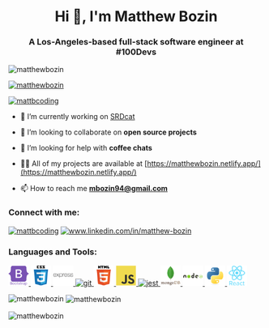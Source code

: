 <h1 align="center">Hi 👋, I'm Matthew Bozin</h1>
<h3 align="center">A Los-Angeles-based full-stack software engineer at #100Devs</h3>

<p align="left"> <img src="https://komarev.com/ghpvc/?username=matthewbozin&label=Profile%20views&color=0e75b6&style=flat" alt="matthewbozin" /> </p>

<p align="left"> <a href="https://github.com/ryo-ma/github-profile-trophy"><img src="https://github-profile-trophy.vercel.app/?username=matthewbozin" alt="matthewbozin" /></a> </p>

<p align="left"> <a href="https://twitter.com/mattbcoding" target="blank"><img src="https://img.shields.io/twitter/follow/mattbcoding?logo=twitter&style=for-the-badge" alt="mattbcoding" /></a> </p>

- 🔭 I’m currently working on [SRDcat](https://srdcat.app/)

- 👯 I’m looking to collaborate on **open source projects**

- 🤝 I’m looking for help with **coffee chats**

- 👨‍💻 All of my projects are available at [https://matthewbozin.netlify.app/](https://matthewbozin.netlify.app/)

- 📫 How to reach me **mbozin94@gmail.com**

<h3 align="left">Connect with me:</h3>
<p align="left">
<a href="https://twitter.com/mattbcoding" target="blank"><img align="center" src="https://raw.githubusercontent.com/rahuldkjain/github-profile-readme-generator/master/src/images/icons/Social/twitter.svg" alt="mattbcoding" height="30" width="40" /></a>
<a href="https://linkedin.com/in/www.linkedin.com/in/matthew-bozin" target="blank"><img align="center" src="https://raw.githubusercontent.com/rahuldkjain/github-profile-readme-generator/master/src/images/icons/Social/linked-in-alt.svg" alt="www.linkedin.com/in/matthew-bozin" height="30" width="40" /></a>
</p>

<h3 align="left">Languages and Tools:</h3>
<p align="left"> <a href="https://getbootstrap.com" target="_blank" rel="noreferrer"> <img src="https://raw.githubusercontent.com/devicons/devicon/master/icons/bootstrap/bootstrap-plain-wordmark.svg" alt="bootstrap" width="40" height="40"/> </a> <a href="https://www.w3schools.com/css/" target="_blank" rel="noreferrer"> <img src="https://raw.githubusercontent.com/devicons/devicon/master/icons/css3/css3-original-wordmark.svg" alt="css3" width="40" height="40"/> </a> <a href="https://expressjs.com" target="_blank" rel="noreferrer"> <img src="https://raw.githubusercontent.com/devicons/devicon/master/icons/express/express-original-wordmark.svg" alt="express" width="40" height="40"/> </a> <a href="https://git-scm.com/" target="_blank" rel="noreferrer"> <img src="https://www.vectorlogo.zone/logos/git-scm/git-scm-icon.svg" alt="git" width="40" height="40"/> </a> <a href="https://www.w3.org/html/" target="_blank" rel="noreferrer"> <img src="https://raw.githubusercontent.com/devicons/devicon/master/icons/html5/html5-original-wordmark.svg" alt="html5" width="40" height="40"/> </a> <a href="https://developer.mozilla.org/en-US/docs/Web/JavaScript" target="_blank" rel="noreferrer"> <img src="https://raw.githubusercontent.com/devicons/devicon/master/icons/javascript/javascript-original.svg" alt="javascript" width="40" height="40"/> </a> <a href="https://jestjs.io" target="_blank" rel="noreferrer"> <img src="https://www.vectorlogo.zone/logos/jestjsio/jestjsio-icon.svg" alt="jest" width="40" height="40"/> </a> <a href="https://www.mongodb.com/" target="_blank" rel="noreferrer"> <img src="https://raw.githubusercontent.com/devicons/devicon/master/icons/mongodb/mongodb-original-wordmark.svg" alt="mongodb" width="40" height="40"/> </a> <a href="https://nodejs.org" target="_blank" rel="noreferrer"> <img src="https://raw.githubusercontent.com/devicons/devicon/master/icons/nodejs/nodejs-original-wordmark.svg" alt="nodejs" width="40" height="40"/> </a> <a href="https://www.python.org" target="_blank" rel="noreferrer"> <img src="https://raw.githubusercontent.com/devicons/devicon/master/icons/python/python-original.svg" alt="python" width="40" height="40"/> </a> <a href="https://reactjs.org/" target="_blank" rel="noreferrer"> <img src="https://raw.githubusercontent.com/devicons/devicon/master/icons/react/react-original-wordmark.svg" alt="react" width="40" height="40"/> </a> </p>

<p><img align="left" src="https://github-readme-stats.vercel.app/api/top-langs?username=matthewbozin&show_icons=true&locale=en&layout=compact" alt="matthewbozin" /></p>

<p>&nbsp;<img align="center" src="https://github-readme-stats.vercel.app/api?username=matthewbozin&show_icons=true&locale=en" alt="matthewbozin" /></p>

<p><img align="center" src="https://github-readme-streak-stats.herokuapp.com/?user=matthewbozin&" alt="matthewbozin" /></p>
